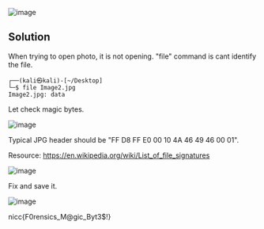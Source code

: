 ![image](https://user-images.githubusercontent.com/88983987/224648669-5a941b0d-d2d0-4aaa-afdc-4bd748f41443.png)

## Solution

When trying to open photo, it is not opening. "file" command is cant identify the file. 
```
┌──(kali㉿kali)-[~/Desktop]
└─$ file Image2.jpg
Image2.jpg: data
```

Let check magic bytes.

![image](https://user-images.githubusercontent.com/88983987/224649301-1b5a6f81-99cc-490e-a2ad-3a2222123530.png)

Typical JPG header should be "FF D8 FF E0 00 10 4A 46 49 46 00 01".

Resource: https://en.wikipedia.org/wiki/List_of_file_signatures

![image](https://user-images.githubusercontent.com/88983987/224649474-25a8f3dc-b635-4bcf-b2a4-5bd0188bb38f.png)

Fix and save it.

![image](https://user-images.githubusercontent.com/88983987/224649703-dee22fb1-be62-4836-9b4b-05d3d047311a.png)

nicc{F0rensics_M@gic_Byt3$!}
